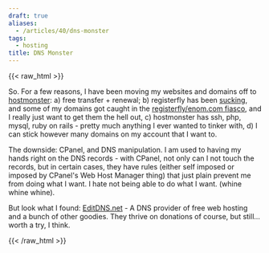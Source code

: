 ```yaml
---
draft: true
aliases:
  - /articles/40/dns-monster
tags:
  - hosting
title: DNS Monster
---
```

{{< raw_html >}}
<p>So. For a few reasons, I have been moving my websites and domains off to <a href="http://www.hostmonster.com/hosting-features.htm">hostmonster</a>: a) free transfer + renewal; b) registerfly has been <a href="http://warning-about-registerfly.com/">sucking</a>, and some of my domains got caught in the <a href="http://registerflies.com/enom-help-with-registerfly-problems.html">registerfly/enom.com fiasco</a>, and I really just want to get them the hell out, c) hostmonster has ssh, php, mysql, ruby on rails - pretty much anything I ever wanted to tinker with, d) I can stick however many domains on my account that I want to. </p>

<p>The downside: CPanel, and DNS manipulation. I am used to having my hands right on the DNS records - with CPanel, not only can I not touch the records, but in certain cases, they have rules (either self imposed or imposed by CPanel's Web Host Manager thing) that just plain prevent me from doing what I want. I hate not being able to do what I want. (whine whine whine).</p>

<p>But look what I found: <a href="http://editdns.net/">EditDNS.net</a> - A DNS provider of free web hosting and a bunch of other goodies. They thrive on donations of course, but still... worth a try, I think.</p>
{{< /raw_html >}}
